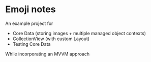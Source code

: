 # Emoji notes

An example project for
- Core Data (storing images + multiple managed object contexts)
- CollectionView (with custom Layout)
- Testing Core Data

While incorporating an MVVM approach

